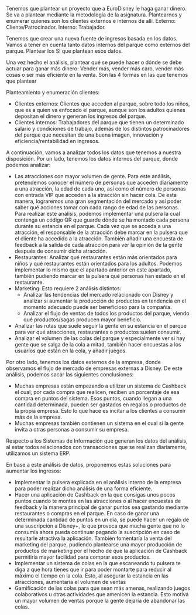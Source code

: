 Tenemos que plantear un proyecto que a EuroDisney le haga ganar dinero. Se va a plantear mediante la metodología de la asignatura. Plantearnos y enumerar quienes son los clientes externos e internos de allí. Externo: Cliente/Patrocinador. Interno: Trabajador.

Tenemos que crear una nueva fuente de ingresos basada en los datos. Vamos a tener en cuenta tanto datos internos del parque como externos del parque. Plantear los SI que plantean esos datos.

Una vez hecho el análisis, plantear qué se puede hacer o dónde se debe actuar para ganar más dinero: Vender más, vender más caro, vender más cosas o ser más eficiente en la venta. Son las 4 formas en las que tenemos que plantear

Planteamiento y enumeración clientes:
- Clientes externos: Clientes que acceden al parque, sobre todo los niños, que es a quien va enfocado el parque, aunque son los adultos quienes depositan el dinero y generan los ingresos del parque.
- Clientes internos: Trabajadores del parque que tienen un determinado salario y condiciones de trabajo, además de los distintos patrocinadores del parque que necesitan de una buena imagen, innovación y eficiencia/rentabilidad en ingresos.

A continuación, vamos a analizar todos los datos que tenemos a nuestra disposición. Por un lado, tenemos los datos internos del parque, donde podemos analizar:
- Las atracciones con mayor volumen de gente. Para este análisis, pretendemos conocer el número de personas que acceden diariamente a una atracción, la edad de cada uno, así como el número de personas con entrada VIP que acceden a la atracción sin hacer cola. De esta manera, lograremos una gran segmentación del mercado y así poder saber qué acciones tomar con cada rango de edad de las personas. Para realizar este análisis, podemos implementar una pulsera la cual contenga un código QR que guarde dónde se ha montado cada persona durante su estancia en el parque. Cada vez que se acceda a una atracción, el responsable de la atracción debe marcar en la pulsera que el cliente ha accedido a la atracción. También añadir una encuesta de feedback a la salida de cada atracción para ver la opinión de la gente después de consumir dicha atracción.
- Restaurantes: Analizar qué restaurantes están más orientados para niños y qué restaurantes están orientados para los adultos. Podemos implementar lo mismo que el apartado anterior en este apartado, también pudiendo marcar en la pulsera qué personas han estado en el restaurante.
- Marketing:  Esto requiere 2 análisis distintos:
	- Analizar las tendencias del mercado relacionado con Disney y analizar si aumentar la producción de productos en tendencia en el momento adecuado puede ser beneficioso para la compañía.
	- Analizar el flujo de ventas de todos los productos del parque, viendo qué productos/sagas producen mayor beneficio.
- Analizar las rutas que suele seguir la gente en su estancia en el parque para ver qué atracciones, restaurantes o productos suelen consumir.
- Analizar el volumen de las colas del parque y especialmente ver si hay gente que se salga de la cola a mitad, también hacer encuestas a los usuarios que están en la cola, y añadir juegos.

Por otro lado, tenemos los datos externos de la empresa, donde observamos el flujo de mercado de empresas externas a Disney. De este análisis, podemos sacar las siguientes conclusiones:
- Muchas empresas están empezando a utilizar un sistema de Cashback el cual, por cada compra que realicen, reciben un porcentaje de esa compra en puntos del sistema. Esos puntos, cuando llegan a una cantidad determinada, pueden ser gastados en regalos o productos de la propia empresa. Esto lo que hace es incitar a los clientes a consumir más de la empresa.
- Muchas empresas también contienen un sistema en el cual si la gente invita a otras personas a consumir su empresa.

Respecto a los Sistemas de Información que generan los datos del análisis, al estar todos relacionados con transacciones que se realizan diariamente, utilizamos un sistema ERP.

En base a este análisis de datos, proponemos estas soluciones para aumentar los ingresos:
- Implementar la pulsera explicada en el análisis interno de la empresa para poder realizar dicho análisis de una forma eficiente.
- Hacer una aplicación de Cashback en la que consigas unos pocos puntos cuando te montes en las atracciones o al hacer encuestas de feedback y la manera principal de ganar puntos sea gastando mediante restaurantes o compras en el parque. En caso de ganar una determinada cantidad de puntos en un día, se puede hacer un regalo de una suscripción a Disney+, lo que provoca que mucha gente que no lo consumía ahora pueda continuar pagando la suscripción en caso de resultarle atractiva la aplicación. También fomentaría la venta del marketing del parque, pudiendo plantearse una mayor producción de productos de marketing por el hecho de que la aplicación de Cashback permitiría mayor facilidad para comprar esos productos.
- Implementar un sistema de colas en la que escaneando tu pulsera te diga a que hora tienes que ir para poder montarte para reducir al máximo el tiempo en la cola. Esto, al asegurar la estancia en las atracciones, aumentaría el volumen de ventas
- Gamificación de las colas para que sean más amenas, realizando juegos colaborativos u otras actividades que amenicen la estancia. Esto motiva un mayor volumen de ventas porque la gente dejaría de abandonar las colas.